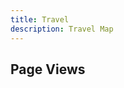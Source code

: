 ```yaml
---
title: Travel 
description: Travel Map
---
```


## Page Views  

<!-- <iframe src="https://www.google.com/maps/d/embed?mid=1TN8MGKPlwpuHbCQRSXc34bTbpRm9v3Y&ehbc=2E312F" width="1000" height="480"></iframe>  -->
<script type="text/javascript" id="clstr_globe" src="//clustrmaps.com/globe.js?d=qq1KhC0yXBL2P8bGLIqKs_17Jv-7kTbkMyLYDI5AkVE"> </script>
<!-- width="640" height="480" -->